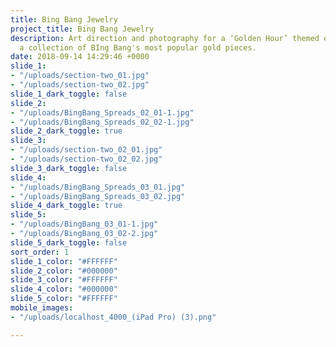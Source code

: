 ```yaml
---
title: Bing Bang Jewelry
project_title: Bing Bang Jewelry
description: Art direction and photography for a ‘Golden Hour’ themed editorial featuring
  a collection of BIng Bang's most popular gold pieces.
date: 2018-09-14 14:29:46 +0000
slide_1:
- "/uploads/section-two_01.jpg"
- "/uploads/section-two_02.jpg"
slide_1_dark_toggle: false
slide_2:
- "/uploads/BingBang_Spreads_02_01-1.jpg"
- "/uploads/BingBang_Spreads_02_02-1.jpg"
slide_2_dark_toggle: true
slide_3:
- "/uploads/section-two_02_01.jpg"
- "/uploads/section-two_02_02.jpg"
slide_3_dark_toggle: false
slide_4:
- "/uploads/BingBang_Spreads_03_01.jpg"
- "/uploads/BingBang_Spreads_03_02.jpg"
slide_4_dark_toggle: true
slide_5:
- "/uploads/BingBang_03_01-1.jpg"
- "/uploads/BingBang_03_02-2.jpg"
slide_5_dark_toggle: false
sort_order: 1
slide_1_color: "#FFFFFF"
slide_2_color: "#000000"
slide_3_color: "#FFFFFF"
slide_4_color: "#000000"
slide_5_color: "#FFFFFF"
mobile_images:
- "/uploads/localhost_4000_(iPad Pro) (3).png"

---
```

